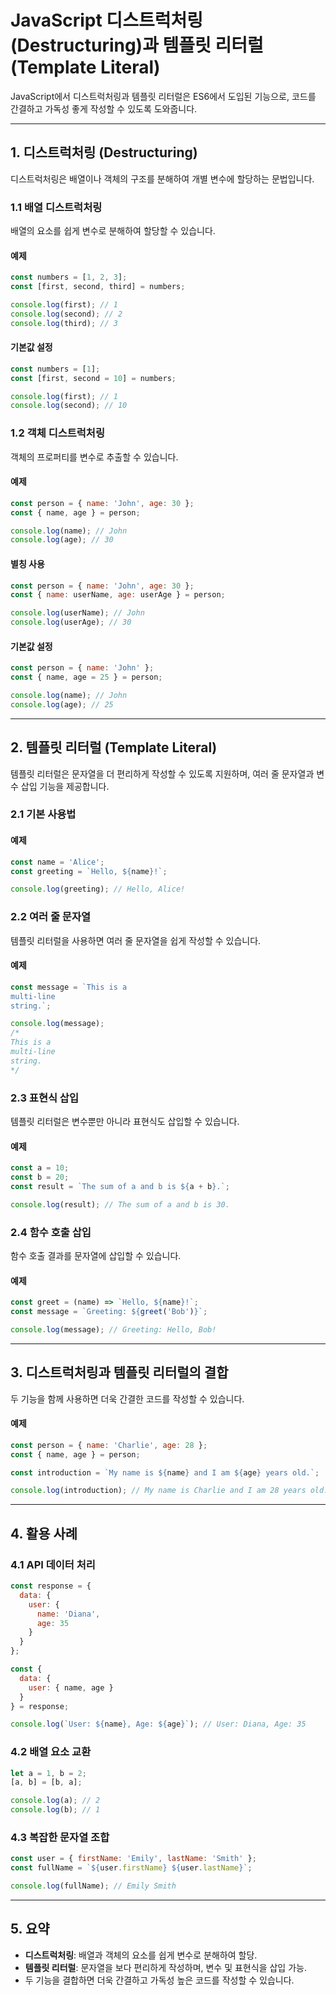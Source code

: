 
# JavaScript 디스트럭처링(Destructuring)과 템플릿 리터럴(Template Literal)

JavaScript에서 디스트럭처링과 템플릿 리터럴은 ES6에서 도입된 기능으로, 코드를 간결하고 가독성 좋게 작성할 수 있도록 도와줍니다.

---

## 1. 디스트럭처링 (Destructuring)

디스트럭처링은 배열이나 객체의 구조를 분해하여 개별 변수에 할당하는 문법입니다.

### 1.1 배열 디스트럭처링

배열의 요소를 쉽게 변수로 분해하여 할당할 수 있습니다.

#### 예제

```javascript
const numbers = [1, 2, 3];
const [first, second, third] = numbers;

console.log(first); // 1
console.log(second); // 2
console.log(third); // 3
```

#### 기본값 설정

```javascript
const numbers = [1];
const [first, second = 10] = numbers;

console.log(first); // 1
console.log(second); // 10
```

### 1.2 객체 디스트럭처링

객체의 프로퍼티를 변수로 추출할 수 있습니다.

#### 예제

```javascript
const person = { name: 'John', age: 30 };
const { name, age } = person;

console.log(name); // John
console.log(age); // 30
```

#### 별칭 사용

```javascript
const person = { name: 'John', age: 30 };
const { name: userName, age: userAge } = person;

console.log(userName); // John
console.log(userAge); // 30
```

#### 기본값 설정

```javascript
const person = { name: 'John' };
const { name, age = 25 } = person;

console.log(name); // John
console.log(age); // 25
```

---

## 2. 템플릿 리터럴 (Template Literal)

템플릿 리터럴은 문자열을 더 편리하게 작성할 수 있도록 지원하며, 여러 줄 문자열과 변수 삽입 기능을 제공합니다.

### 2.1 기본 사용법

#### 예제

```javascript
const name = 'Alice';
const greeting = `Hello, ${name}!`;

console.log(greeting); // Hello, Alice!
```

### 2.2 여러 줄 문자열

템플릿 리터럴을 사용하면 여러 줄 문자열을 쉽게 작성할 수 있습니다.

#### 예제

```javascript
const message = `This is a
multi-line
string.`;

console.log(message);
/*
This is a
multi-line
string.
*/
```

### 2.3 표현식 삽입

템플릿 리터럴은 변수뿐만 아니라 표현식도 삽입할 수 있습니다.

#### 예제

```javascript
const a = 10;
const b = 20;
const result = `The sum of a and b is ${a + b}.`;

console.log(result); // The sum of a and b is 30.
```

### 2.4 함수 호출 삽입

함수 호출 결과를 문자열에 삽입할 수 있습니다.

#### 예제

```javascript
const greet = (name) => `Hello, ${name}!`;
const message = `Greeting: ${greet('Bob')}`;

console.log(message); // Greeting: Hello, Bob!
```

---

## 3. 디스트럭처링과 템플릿 리터럴의 결합

두 기능을 함께 사용하면 더욱 간결한 코드를 작성할 수 있습니다.

#### 예제

```javascript
const person = { name: 'Charlie', age: 28 };
const { name, age } = person;

const introduction = `My name is ${name} and I am ${age} years old.`;

console.log(introduction); // My name is Charlie and I am 28 years old.
```

---

## 4. 활용 사례

### 4.1 API 데이터 처리

```javascript
const response = {
  data: {
    user: {
      name: 'Diana',
      age: 35
    }
  }
};

const {
  data: {
    user: { name, age }
  }
} = response;

console.log(`User: ${name}, Age: ${age}`); // User: Diana, Age: 35
```

### 4.2 배열 요소 교환

```javascript
let a = 1, b = 2;
[a, b] = [b, a];

console.log(a); // 2
console.log(b); // 1
```

### 4.3 복잡한 문자열 조합

```javascript
const user = { firstName: 'Emily', lastName: 'Smith' };
const fullName = `${user.firstName} ${user.lastName}`;

console.log(fullName); // Emily Smith
```

---

## 5. 요약

- **디스트럭처링**: 배열과 객체의 요소를 쉽게 변수로 분해하여 할당.
- **템플릿 리터럴**: 문자열을 보다 편리하게 작성하며, 변수 및 표현식을 삽입 가능.
- 두 기능을 결합하면 더욱 간결하고 가독성 높은 코드를 작성할 수 있습니다.

